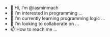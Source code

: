 - 👋 Hi, I’m @iasminmach
- 👀 I’m interested in programming ...
- 🌱 I’m currently learning programming logic ...
- 💞️ I’m looking to collaborate on ...
- 📫 How to reach me ...

<!---
iasminmach/iasminmach is a ✨ special ✨ repository because its `README.md` (this file) appears on your GitHub profile.
You can click the Preview link to take a look at your changes.
--->
